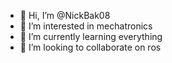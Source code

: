 - 👋 Hi, I’m @NickBak08
- 👀 I’m interested in mechatronics
- 🌱 I’m currently learning everything
- 💞️ I’m looking to collaborate on ros

<!---
NickBak08/NickBak08 is a ✨ special ✨ repository because its `README.md` (this file) appears on your GitHub profile.
You can click the Preview link to take a look at your changes.
--->
